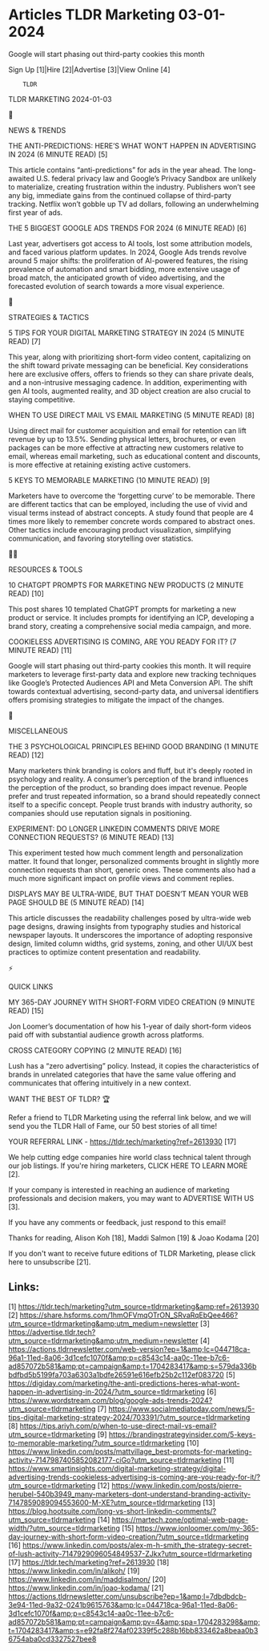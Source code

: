 # Articles TLDR Marketing 03-01-2024

Google will start phasing out third-party cookies this month  

Sign Up [1]|Hire [2]|Advertise [3]|View Online [4] 

		TLDR 

TLDR MARKETING 2024-01-03

📱 

NEWS & TRENDS

 THE ANTI-PREDICTIONS: HERE’S WHAT WON’T HAPPEN IN ADVERTISING IN
2024 (6 MINUTE READ) [5] 

 This article contains “anti-predictions” for ads in the year
ahead. The long-awaited U.S. federal privacy law and Google’s
Privacy Sandbox are unlikely to materialize, creating frustration
within the industry. Publishers won’t see any big, immediate gains
from the continued collapse of third-party tracking. Netflix won’t
gobble up TV ad dollars, following an underwhelming first year of ads.


 THE 5 BIGGEST GOOGLE ADS TRENDS FOR 2024 (6 MINUTE READ) [6] 

 Last year, advertisers got access to AI tools, lost some attribution
models, and faced various platform updates. In 2024, Google Ads trends
revolve around 5 major shifts: the proliferation of AI-powered
features, the rising prevalence of automation and smart bidding, more
extensive usage of broad match, the anticipated growth of video
advertising, and the forecasted evolution of search towards a more
visual experience. 

🚀 

STRATEGIES & TACTICS

 5 TIPS FOR YOUR DIGITAL MARKETING STRATEGY IN 2024 (5 MINUTE READ)
[7] 

 This year, along with prioritizing short-form video content,
capitalizing on the shift toward private messaging can be beneficial.
Key considerations here are exclusive offers, offers to friends so
they can share private deals, and a non-intrusive messaging cadence.
In addition, experimenting with gen AI tools, augmented reality, and
3D object creation are also crucial to staying competitive. 

 WHEN TO USE DIRECT MAIL VS EMAIL MARKETING (5 MINUTE READ) [8] 

 Using direct mail for customer acquisition and email for retention
can lift revenue by up to 13.5%. Sending physical letters, brochures,
or even packages can be more effective at attracting new customers
relative to email, whereas email marketing, such as educational
content and discounts, is more effective at retaining existing active
customers. 

 5 KEYS TO MEMORABLE MARKETING (10 MINUTE READ) [9] 

 Marketers have to overcome the ‘forgetting curve’ to be
memorable. There are different tactics that can be employed, including
the use of vivid and visual terms instead of abstract concepts. A
study found that people are 4 times more likely to remember concrete
words compared to abstract ones. Other tactics include encouraging
product visualization, simplifying communication, and favoring
storytelling over statistics. 

🧑‍💻 

RESOURCES & TOOLS

 10 CHATGPT PROMPTS FOR MARKETING NEW PRODUCTS (2 MINUTE READ) [10] 

 This post shares 10 templated ChatGPT prompts for marketing a new
product or service. It includes prompts for identifying an ICP,
developing a brand story, creating a comprehensive social media
campaign, and more. 

 COOKIELESS ADVERTISING IS COMING, ARE YOU READY FOR IT? (7 MINUTE
READ) [11] 

 Google will start phasing out third-party cookies this month. It will
require marketers to leverage first-party data and explore new
tracking techniques like Google’s Protected Audiences API and Meta
Conversion API. The shift towards contextual advertising, second-party
data, and universal identifiers offers promising strategies to
mitigate the impact of the changes. 

🎁 

MISCELLANEOUS

 THE 3 PSYCHOLOGICAL PRINCIPLES BEHIND GOOD BRANDING (1 MINUTE READ)
[12] 

 Many marketers think branding is colors and fluff, but it's deeply
rooted in psychology and reality. A consumer’s perception of the
brand influences the perception of the product, so branding does
impact revenue. People prefer and trust repeated information, so a
brand should repeatedly connect itself to a specific concept. People
trust brands with industry authority, so companies should use
reputation signals in positioning. 

 EXPERIMENT: DO LONGER LINKEDIN COMMENTS DRIVE MORE CONNECTION
REQUESTS? (6 MINUTE READ) [13] 

 This experiment tested how much comment length and personalization
matter. It found that longer, personalized comments brought in
slightly more connection requests than short, generic ones. These
comments also had a much more significant impact on profile views and
comment replies. 

 DISPLAYS MAY BE ULTRA-WIDE, BUT THAT DOESN’T MEAN YOUR WEB PAGE
SHOULD BE (5 MINUTE READ) [14] 

 This article discusses the readability challenges posed by ultra-wide
web page designs, drawing insights from typography studies and
historical newspaper layouts. It underscores the importance of
adopting responsive design, limited column widths, grid systems,
zoning, and other UI/UX best practices to optimize content
presentation and readability. 

⚡ 

QUICK LINKS

 MY 365-DAY JOURNEY WITH SHORT-FORM VIDEO CREATION (9 MINUTE READ)
[15] 

 Jon Loomer’s documentation of how his 1-year of daily short-form
videos paid off with substantial audience growth across platforms. 

 CROSS CATEGORY COPYING (2 MINUTE READ) [16] 

 Lush has a “zero advertising” policy. Instead, it copies the
characteristics of brands in unrelated categories that have the same
value offering and communicates that offering intuitively in a new
context. 

WANT THE BEST OF TLDR? 🏆

Refer a friend to TLDR Marketing using the referral link below, and we
will send you the TLDR Hall of Fame, our 50 best stories of all time!

YOUR REFERRAL LINK - https://tldr.tech/marketing?ref=2613930 [17]

 We help cutting edge companies hire world class technical talent
through our job listings. If you're hiring marketers, CLICK HERE TO
LEARN MORE [2]. 

If your company is interested in reaching an audience of marketing
professionals and decision makers, you may want to ADVERTISE WITH US
[3]. 

If you have any comments or feedback, just respond to this email! 

Thanks for reading, 
Alison Koh [18], Maddi Salmon [19] & Joao Kodama [20] 

If you don't want to receive future editions of TLDR Marketing,
please click here to unsubscribe [21]. 

 

Links:
------
[1] https://tldr.tech/marketing?utm_source=tldrmarketing&amp;ref=2613930
[2] https://share.hsforms.com/1hmOFVmqOTrON_SRvaRqEbQee466?utm_source=tldrmarketing&amp;utm_medium=newsletter
[3] https://advertise.tldr.tech?utm_source=tldrmarketing&amp;utm_medium=newsletter
[4] https://actions.tldrnewsletter.com/web-version?ep=1&amp;lc=044718ca-96a1-11ed-8a06-3d1cefc1070f&amp;p=c8543c14-aa0c-11ee-b7c6-ad857072b581&amp;pt=campaign&amp;t=1704283417&amp;s=579da336bbdfbd5b5199fa703a6303a1bdfe26591e616efb25b2c112ef083720
[5] https://digiday.com/marketing/the-anti-predictions-heres-what-wont-happen-in-advertising-in-2024/?utm_source=tldrmarketing
[6] https://www.wordstream.com/blog/google-ads-trends-2024?utm_source=tldrmarketing
[7] https://www.socialmediatoday.com/news/5-tips-digital-marketing-strategy-2024/703391/?utm_source=tldrmarketing
[8] https://tips.ariyh.com/p/when-to-use-direct-mail-vs-email?utm_source=tldrmarketing
[9] https://brandingstrategyinsider.com/5-keys-to-memorable-marketing/?utm_source=tldrmarketing
[10] https://www.linkedin.com/posts/mattvillage_best-prompts-for-marketing-activity-7147987405852082177-ciGo?utm_source=tldrmarketing
[11] https://www.smartinsights.com/digital-marketing-strategy/digital-advertising-trends-cookieless-advertising-is-coming-are-you-ready-for-it/?utm_source=tldrmarketing
[12] https://www.linkedin.com/posts/pierre-herubel-540b3949_many-marketers-dont-understand-branding-activity-7147859089094553600-M-XE?utm_source=tldrmarketing
[13] https://blog.hootsuite.com/long-vs-short-linkedin-comments/?utm_source=tldrmarketing
[14] https://martech.zone/optimal-web-page-width/?utm_source=tldrmarketing
[15] https://www.jonloomer.com/my-365-day-journey-with-short-form-video-creation/?utm_source=tldrmarketing
[16] https://www.linkedin.com/posts/alex-m-h-smith_the-strategy-secret-of-lush-activity-7147929096054849537-ZJkx?utm_source=tldrmarketing
[17] https://tldr.tech/marketing?ref=2613930
[18] https://www.linkedin.com/in/alikoh/
[19] https://www.linkedin.com/in/maddisalmon/
[20] https://www.linkedin.com/in/joao-kodama/
[21] https://actions.tldrnewsletter.com/unsubscribe?ep=1&amp;l=7dbdbdcb-3e94-11ed-9a32-0241b9615763&amp;lc=044718ca-96a1-11ed-8a06-3d1cefc1070f&amp;p=c8543c14-aa0c-11ee-b7c6-ad857072b581&amp;pt=campaign&amp;pv=4&amp;spa=1704283298&amp;t=1704283417&amp;s=e92fa8f274af02339f5c288b16bb833462a8beaa0b36754aba0cd3327527bee8